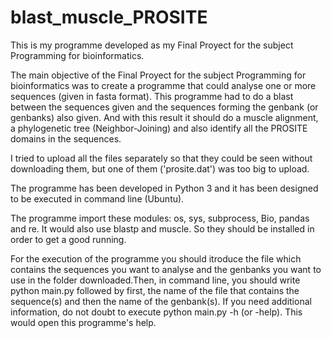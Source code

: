 # blast_muscle_PROSITE
This is my programme developed as my Final Proyect for the subject Programming for bioinformatics.

The main objective of the Final Proyect for the subject Programming for bioinformatics was to create a programme that could analyse one or more sequences (given in fasta format). This programme had to do a blast between the sequences given and the sequences forming the genbank (or genbanks) also given. And with this result it should do a muscle alignment, a phylogenetic tree (Neighbor-Joining) and also identify all the PROSITE domains in the sequences.

I tried to upload all the files separately so that they could be seen without downloading them, but one of them ('prosite.dat') was too big to upload.

The programme has been developed in Python 3 and it has been designed to be executed in command line (Ubuntu).

The programme import these modules: os, sys, subprocess, Bio, pandas and re. It would also use blastp and muscle. So they should be installed in order to get a good running.

For the execution of the programme you should itroduce the file which contains the sequences you want to analyse and the genbanks you want to use in the folder downloaded.Then, in command line, you should write python main.py followed by first, the name of the file that contains the sequence(s) and then the name of the genbank(s). If you need additional information, do not doubt to execute python main.py -h (or -help). This would open this programme's help.
